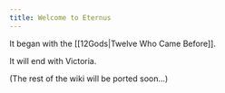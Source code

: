 ```yaml
---
title: Welcome to Eternus
---
```


It began with the [[12Gods|Twelve Who Came Before]].

It will end with Victoria.


(The rest of the wiki will be ported soon...)
